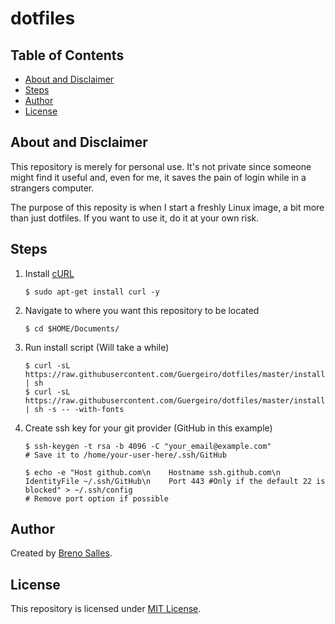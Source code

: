 # dotfiles

## Table of Contents

-   [About and Disclaimer](#about-and-disclaimer)
-   [Steps](#steps)
-   [Author](#author)
-   [License](#license)

## About and Disclaimer

This repository is merely for personal use. It's not private since someone might find it useful and, even for me, it saves the pain of login while in a strangers computer.

The purpose of this reposity is when I start a freshly Linux image, a bit more than just dotfiles. If you want to use it, do it at your own risk.

## Steps

1. Install [cURL](https://curl.haxx.se/)

    ```
    $ sudo apt-get install curl -y
    ```

2. Navigate to where you want this repository to be located

    ```
    $ cd $HOME/Documents/
    ```

3. Run install script (Will take a while)

    ```
    $ curl -sL https://raw.githubusercontent.com/Guergeiro/dotfiles/master/install.sh | sh
    $ curl -sL https://raw.githubusercontent.com/Guergeiro/dotfiles/master/install.sh | sh -s -- -with-fonts
    ```

4. Create ssh key for your git provider (GitHub in this example)

    ```
    $ ssh-keygen -t rsa -b 4096 -C "your_email@example.com"
    # Save it to /home/your-user-here/.ssh/GitHub
    ```

    ```
    $ echo -e "Host github.com\n    Hostname ssh.github.com\n    IdentityFile ~/.ssh/GitHub\n    Port 443 #Only if the default 22 is blocked" > ~/.ssh/config
    # Remove port option if possible
    ```

## Author

Created by [Breno Salles](https://brenosalles.com).

## License

This repository is licensed under [MIT License](./LICENSE).
